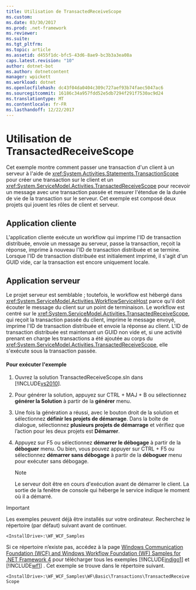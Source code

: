 ```yaml
---
title: Utilisation de TransactedReceiveScope
ms.custom: 
ms.date: 03/30/2017
ms.prod: .net-framework
ms.reviewer: 
ms.suite: 
ms.tgt_pltfrm: 
ms.topic: article
ms.assetid: d455f1dc-bfc5-43d6-8ae9-bc3b3a3ea08a
caps.latest.revision: "10"
author: dotnet-bot
ms.author: dotnetcontent
manager: wpickett
ms.workload: dotnet
ms.openlocfilehash: dc43f04da0404c309c727aef93b74faec5047ac6
ms.sourcegitcommit: 16186c34a957fdd52e5db7294f291f7530ac9d24
ms.translationtype: MT
ms.contentlocale: fr-FR
ms.lasthandoff: 12/22/2017
---
```

# <a name="use-of-transactedreceivescope"></a>Utilisation de TransactedReceiveScope
Cet exemple montre comment passer une transaction d'un client à un serveur à l'aide de <xref:System.Activities.Statements.TransactionScope> pour créer une transaction sur le client et un <xref:System.ServiceModel.Activities.TransactedReceiveScope> pour recevoir un message avec une transaction passée et mesurer l'étendue de la durée de vie de la transaction sur le serveur. Cet exemple est composé deux projets qui jouent les rôles de client et serveur.  
  
## <a name="client-application"></a>Application cliente  
 L'application cliente exécute un workflow qui imprime l'ID de transaction distribuée, envoie un message au serveur, passe la transaction, reçoit la réponse, imprime à nouveau l'ID de transaction distribuée et se termine. Lorsque l'ID de transaction distribuée est initialement imprimé, il s'agit d'un GUID vide, car la transaction est encore uniquement locale.  
  
## <a name="server-application"></a>Application serveur  
 Le projet serveur est semblable ; toutefois, le workflow est hébergé dans <xref:System.ServiceModel.Activities.WorkflowServiceHost> parce qu'il doit écouter le message du client sur un point de terminaison. Le workflow est centré sur le <xref:System.ServiceModel.Activities.TransactedReceiveScope>, qui reçoit la transaction passée du client, imprime le message envoyé, imprime l'ID de transaction distribuée et envoie la réponse au client. L'ID de transaction distribuée est maintenant un GUID non vide et, si une activité prenant en charge les transactions a été ajoutée au corps du <xref:System.ServiceModel.Activities.TransactedReceiveScope>, elle s'exécute sous la transaction passée.  
  
#### <a name="to-run-the-sample"></a>Pour exécuter l'exemple  
  
1.  Ouvrez la solution TransactedReceiveScope.sln dans [!INCLUDE[vs2010](../../../../includes/vs2010-md.md)].  
  
2.  Pour générer la solution, appuyez sur CTRL + MAJ + B ou sélectionnez **générer la Solution** à partir de la **générer** menu.  
  
3.  Une fois la génération a réussi, avec le bouton droit de la solution et sélectionnez **définir les projets de démarrage**. Dans la boîte de dialogue, sélectionnez **plusieurs projets de démarrage** et vérifiez que l’action pour les deux projets est **Démarrer**.  
  
4.  Appuyez sur F5 ou sélectionnez **démarrer le débogage** à partir de la **déboguer** menu. Ou bien, vous pouvez appuyer sur CTRL + F5 ou sélectionnez **démarrer sans débogage** à partir de la **déboguer** menu pour exécuter sans débogage.  
  
    > [!NOTE]
    >  Le serveur doit être en cours d'exécution avant de démarrer le client. La sortie de la fenêtre de console qui héberge le service indique le moment où il a démarré.  
  
> [!IMPORTANT]
>  Les exemples peuvent déjà être installés sur votre ordinateur. Recherchez le répertoire (par défaut) suivant avant de continuer.  
>   
>  `<InstallDrive>:\WF_WCF_Samples`  
>   
>  Si ce répertoire n’existe pas, accédez à la page [Windows Communication Foundation (WCF) and Windows Workflow Foundation (WF) Samples for .NET Framework 4](http://go.microsoft.com/fwlink/?LinkId=150780) pour télécharger tous les exemples [!INCLUDE[indigo1](../../../../includes/indigo1-md.md)] et [!INCLUDE[wf1](../../../../includes/wf1-md.md)] . Cet exemple se trouve dans le répertoire suivant.  
>   
>  `<InstallDrive>:\WF_WCF_Samples\WF\Basic\Transactions\TransactedReceiveScope`